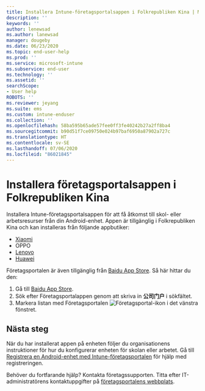 ```yaml
---
title: Installera Intune-företagsportalsappen i Folkrepubliken Kina | Microsoft Docs
description: ''
keywords: ''
author: lenewsad
ms.author: lanewsad
manager: dougeby
ms.date: 06/23/2020
ms.topic: end-user-help
ms.prod: ''
ms.service: microsoft-intune
ms.subservice: end-user
ms.technology: ''
ms.assetid: ''
searchScope:
- User help
ROBOTS: ''
ms.reviewer: jeyang
ms.suite: ems
ms.custom: intune-enduser
ms.collection: ''
ms.openlocfilehash: 58ba595b65ade57fee0ff3fe40242b27a2ff8ba4
ms.sourcegitcommit: b90d51f7ce09750e024b97baf6950a87902a727c
ms.translationtype: HT
ms.contentlocale: sv-SE
ms.lasthandoff: 07/06/2020
ms.locfileid: "86021845"
---
```

# <a name="install-company-portal-app-in-peoples-republic-of-china"></a>Installera företagsportalsappen i Folkrepubliken Kina

Installera Intune-företagsportalsappen för att få åtkomst till skol- eller arbetsresurser från din Android-enhet. Appen är tillgänglig i Folkrepubliken Kina och kan installeras från följande appbutiker: 


* [Xiaomi](https://go.microsoft.com/fwlink/?linkid=836947) 
* OPPO
* [Lenovo](https://go.microsoft.com/fwlink/?linkid=2125082)
* [Huawei](https://go.microsoft.com/fwlink/?linkid=836948)

Företagsportalen är även tillgänglig från [Baidu App Store](https://go.microsoft.com/fwlink/?linkid=2133565). Så här hittar du den:  
 
   1. Gå till [Baidu App Store](https://go.microsoft.com/fwlink/?linkid=2133565).  
   2. Sök efter Företagsportalappen genom att skriva in **公司门户** i sökfältet.  
   3. Markera listan med Företagsportalen ![Företagsportal-ikon](./media/company-portal-logo-small-2006.png) i det vänstra fönstret.  


## <a name="next-steps"></a>Nästa steg  
När du har installerat appen på enheten följer du organisationens instruktioner för hur du konfigurerar enheten för skolan eller arbetet. Gå till [Registrera en Android-enhet med Intune-företagsportalen](enroll-device-android-company-portal.md) för hjälp med registreringen. 


Behöver du fortfarande hjälp? Kontakta företagssupporten. Titta efter IT-administratörens kontaktuppgifter på [företagsportalens webbplats](https://go.microsoft.com/fwlink/?linkid=2010980).
